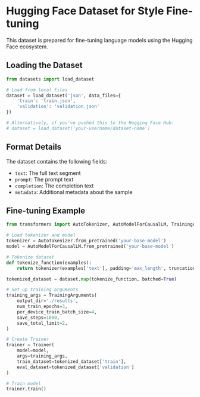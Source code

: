 # Hugging Face Dataset for Style Fine-tuning

This dataset is prepared for fine-tuning language models using the Hugging Face ecosystem.

## Loading the Dataset

```python
from datasets import load_dataset

# Load from local files
dataset = load_dataset('json', data_files={
    'train': 'train.json',
    'validation': 'validation.json'
})

# Alternatively, if you've pushed this to the Hugging Face Hub:
# dataset = load_dataset('your-username/dataset-name')
```

## Format Details

The dataset contains the following fields:

- `text`: The full text segment
- `prompt`: The prompt text
- `completion`: The completion text
- `metadata`: Additional metadata about the sample

## Fine-tuning Example

```python
from transformers import AutoTokenizer, AutoModelForCausalLM, TrainingArguments, Trainer

# Load tokenizer and model
tokenizer = AutoTokenizer.from_pretrained('your-base-model')
model = AutoModelForCausalLM.from_pretrained('your-base-model')

# Tokenize dataset
def tokenize_function(examples):
    return tokenizer(examples['text'], padding='max_length', truncation=True)

tokenized_dataset = dataset.map(tokenize_function, batched=True)

# Set up training arguments
training_args = TrainingArguments(
    output_dir='./results',
    num_train_epochs=3,
    per_device_train_batch_size=4,
    save_steps=1000,
    save_total_limit=2,
)

# Create Trainer
trainer = Trainer(
    model=model,
    args=training_args,
    train_dataset=tokenized_dataset['train'],
    eval_dataset=tokenized_dataset['validation']
)

# Train model
trainer.train()
```
